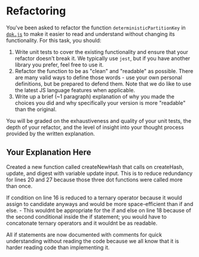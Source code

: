 # Refactoring

You've been asked to refactor the function `deterministicPartitionKey` in [`dpk.js`](dpk.js) to make it easier to read and understand without changing its functionality. For this task, you should:

1. Write unit tests to cover the existing functionality and ensure that your refactor doesn't break it. We typically use `jest`, but if you have another library you prefer, feel free to use it.
2. Refactor the function to be as "clean" and "readable" as possible. There are many valid ways to define those words - use your own personal definitions, but be prepared to defend them. Note that we do like to use the latest JS language features when applicable.
3. Write up a brief (~1 paragraph) explanation of why you made the choices you did and why specifically your version is more "readable" than the original.

You will be graded on the exhaustiveness and quality of your unit tests, the depth of your refactor, and the level of insight into your thought process provided by the written explanation.

## Your Explanation Here

Created a new function called createNewHash that calls on createHash, update, and digest with variable update input. This is to reduce redundancy for lines 20 and 27 because those three dot functions were called more than once.

If condition on line 16 is reduced to a ternary operator because it would assign to candidate anyways and would be more space-efficient than if and else. - This wouldnt be appropriate for the if and else on line 18 because of the second conditional inside the if statement; you would have to concatonate  ternary operators and it wouldnt be as readable.

All if statements are now documented with comments for quick understanding without reading the code because we all know that it is harder reading code than implementing it.